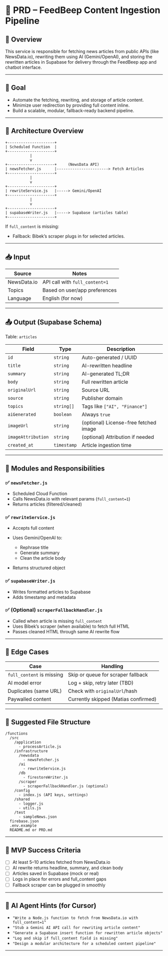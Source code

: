# 🧾 PRD – FeedBeep Content Ingestion Pipeline

## 📌 Overview

This service is responsible for fetching news articles from public APIs (like NewsData.io), rewriting them using AI (Gemini/OpenAI), and storing the rewritten articles in Supabase for delivery through the FeedBeep app and chatbot interface.

---

## 🎯 Goal

* Automate the fetching, rewriting, and storage of article content.
* Minimize user redirection by providing full content inline.
* Build a scalable, modular, fallback-ready backend pipeline.

---

## 🧱 Architecture Overview

```
+---------------------+
| Scheduled Function  |
+---------------------+
           |
           v
+---------------------+     (NewsData API)
| newsFetcher.js      |-----------------------> Fetch Articles
+---------------------+
           |
           v
+---------------------+
| rewriteService.js   |-----> Gemini/OpenAI
+---------------------+
           |
           v
+---------------------+
| supabaseWriter.js   |-----> Supabase (articles table)
+---------------------+
```

If `full_content` is missing:

* Fallback: Bibek’s scraper plugs in for selected articles.

---

## 📥 Input

| Source      | Notes                          |
| ----------- | ------------------------------ |
| NewsData.io | API call with `full_content=1` |
| Topics      | Based on user/app preferences  |
| Language    | English (for now)              |

---

## 📤 Output (Supabase Schema)

Table: `articles`

| Field              | Type        | Description                           |
| ------------------ | ----------- | ------------------------------------- |
| `id`               | `string`    | Auto-generated / UUID                 |
| `title`            | `string`    | AI-rewritten headline                 |
| `summary`          | `string`    | AI-generated TL;DR                    |
| `body`             | `string`    | Full rewritten article                |
| `originalUrl`      | `string`    | Source URL                            |
| `source`           | `string`    | Publisher domain                      |
| `topics`           | `string[]`  | Tags like `["AI", "Finance"]`         |
| `aiGenerated`      | `boolean`   | Always `true`                         |
| `imageUrl`         | `string`    | (optional) License-free fetched image |
| `imageAttribution` | `string`    | (optional) Attribution if needed      |
| `created_at`       | `timestamp` | Article ingestion time                |

---

## 🧩 Modules and Responsibilities

### ✅ `newsFetcher.js`

* Scheduled Cloud Function
* Calls NewsData.io with relevant params (`full_content=1`)
* Returns articles (filtered/cleaned)

### ✅ `rewriteService.js`

* Accepts full content
* Uses Gemini/OpenAI to:

  * Rephrase title
  * Generate summary
  * Clean the article body
* Returns structured object

### ✅ `supabaseWriter.js`

* Writes formatted articles to Supabase
* Adds timestamp and metadata

### ✅ (Optional) `scraperFallbackHandler.js`

* Called when article is missing `full_content`
* Uses Bibek’s scraper (when available) to fetch full HTML
* Passes cleaned HTML through same AI rewrite flow

---

## 🧪 Edge Cases

| Case                      | Handling                             |
| ------------------------- | ------------------------------------ |
| `full_content` is missing | Skip or queue for scraper fallback   |
| AI model error            | Log + skip, retry later (TBD)        |
| Duplicates (same URL)     | Check with `originalUrl`/hash        |
| Paywalled content         | Currently skipped (Matias confirmed) |

---

## 📁 Suggested File Structure

```
/functions
  /src
    /application
      - processArticle.js
    /infrastructure
      /newsdata
        - newsFetcher.js
      /ai
        - rewriteService.js
      /db
        - firestoreWriter.js
      /scraper
        - scraperFallbackHandler.js (optional)
    /config
      - index.js (API keys, settings)
    /shared
      - logger.js
      - utils.js
    /test
      - sampleNews.json
  firebase.json
  .env.example
  README.md or PRD.md
```

---

## 🚀 MVP Success Criteria

* [ ] At least 5–10 articles fetched from NewsData.io
* [ ] AI rewrite returns headline, summary, and clean body
* [ ] Articles saved in Supabase (mock or real)
* [ ] Logs in place for errors and full\_content gaps
* [ ] Fallback scraper can be plugged in smoothly

---

## 🤖 AI Agent Hints (for Cursor)

* `"Write a Node.js function to fetch from NewsData.io with full_content=1"`
* `"Stub a Gemini AI API call for rewriting article content"`
* `"Generate a Supabase insert function for rewritten article objects"`
* `"Log and skip if full_content field is missing"`
* `"Design a modular architecture for a scheduled content pipeline"`

---